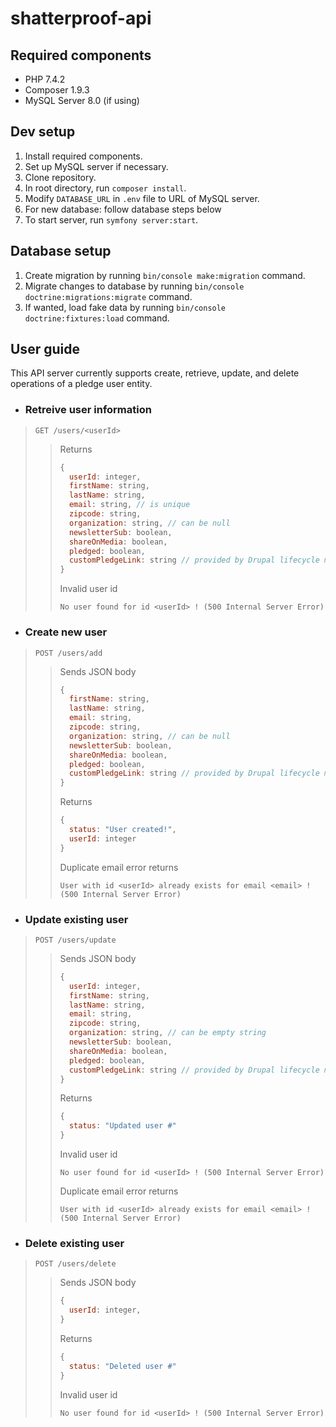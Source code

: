 # shatterproof-api

## Required components
* PHP 7.4.2
* Composer 1.9.3
* MySQL Server 8.0 (if using)

## Dev setup
1. Install required components.
2. Set up MySQL server if necessary.
3. Clone repository.
4. In root directory, run `composer install`.
5. Modify `DATABASE_URL` in `.env` file to URL of MySQL server.
6. For new database: follow database steps below
8. To start server, run `symfony server:start`.

## Database setup
1. Create migration by running `bin/console make:migration` command.
2. Migrate changes to database by running `bin/console doctrine:migrations:migrate` command.
3. If wanted, load fake data by running `bin/console doctrine:fixtures:load` command.

## User guide
This API server currently supports create, retrieve, update, and delete operations of a pledge user entity.

* ### Retreive user information
> `GET /users/<userId>`
>> Returns
>>```javascript
>>{
>>   userId: integer,
>>   firstName: string,
>>   lastName: string,
>>   email: string, // is unique
>>   zipcode: string,
>>   organization: string, // can be null
>>   newsletterSub: boolean,
>>   shareOnMedia: boolean,
>>   pledged: boolean,
>>   customPledgeLink: string // provided by Drupal lifecycle management of Custom Pledge
>>}
>>```
>> Invalid user id
>>```
>> No user found for id <userId> ! (500 Internal Server Error)
>>```

* ### Create new user
> `POST /users/add`
>> Sends JSON body
>>```javascript
>>{
>>   firstName: string,
>>   lastName: string,
>>   email: string,
>>   zipcode: string,
>>   organization: string, // can be null
>>   newsletterSub: boolean,
>>   shareOnMedia: boolean,
>>   pledged: boolean,
>>   customPledgeLink: string // provided by Drupal lifecycle management of Custom Pledge
>>}
>>```
>> Returns
>>```javascript
>>{
>>   status: "User created!",
>>   userId: integer
>>}
>>```
>> Duplicate email error returns
>>```
>> User with id <userId> already exists for email <email> ! (500 Internal Server Error)
>>```

* ### Update existing user
> `POST /users/update`
>> Sends JSON body
>>```javascript
>>{
>>   userId: integer,
>>   firstName: string,
>>   lastName: string,
>>   email: string,
>>   zipcode: string,
>>   organization: string, // can be empty string
>>   newsletterSub: boolean,
>>   shareOnMedia: boolean,
>>   pledged: boolean,
>>   customPledgeLink: string // provided by Drupal lifecycle management of Custom Pledge
>>}
>>```
>> Returns
>>```javascript
>>{
>>   status: "Updated user #"
>>}
>>```
>> Invalid user id
>>```
>> No user found for id <userId> ! (500 Internal Server Error)
>>```
>> Duplicate email error returns
>>```
>> User with id <userId> already exists for email <email> ! (500 Internal Server Error)
>>```

* ### Delete existing user
> `POST /users/delete`
>> Sends JSON body
>>```javascript
>>{
>>   userId: integer,
>>}
>>```
>> Returns
>>```javascript
>>{
>>   status: "Deleted user #"
>>}
>>```
>> Invalid user id
>>```
>> No user found for id <userId> ! (500 Internal Server Error)
>>```